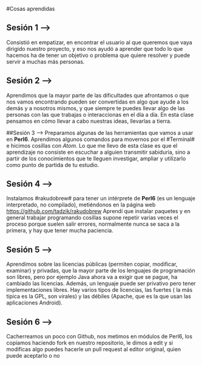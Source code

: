 #Cosas aprendidas

## Sesión 1 -->
Consistió en empatizar, en encontrar el usuario al que queremos que vaya dirigido nuestro proyecto, y eso nos ayudó a aprender que todo lo que hacemos ha de tener un objetivo o problema que quiere resolver y puede servir a muchas más personas.

## Sesión 2 --> 
Aprendimos que la mayor parte de las dificultades que afrontamos o que nos vamos encontrando pueden ser convertidas en algo que ayude a los demás y a nosotros mismos, y que siempre te puedes llevar algo de las personas con las que trabajas o interaccionas en el día a día. En esta clase pensamos en cómo llevar a cabo nuestras ideas, llevarlas a tierra.

##Sesión 3 --> 
Preparamos algunas de las herramientas que vamos a usar en **Perl6**. Aprendimos algunos comandos para movernos por el #Terminal# e hicimos cosillas con *Atom*. Lo que me llevo de esta clase es que el aprendizaje no consiste en escuchar a alguien transmitir sabiduría, sino a partir de los conocimientos que te lleguen investigar, ampliar y utilizarlo como punto de partida de tu estudio.

## Sesión 4 --> 
Instalamos #rakudobrew# para tener un intérprete de **Perl6** (es un lenguaje interpretado, no compilado), metiéndonos en la página web https://github.com/tadzik/rakudobrew Aprendí que instalar paquetes y en general trabajar programando cosillas supone repetir varias veces el proceso porque suelen salir errores, normalmente nunca se saca a la primera, y hay que tener mucha paciencia.

## Sesión 5 --> 
Aprendimos sobre las licencias públicas (permiten copiar, modificar, examinar) y privadas, que la mayor parte de los lenguajes de programación son libres, pero por ejemplo Java ahora va a exigir que se pague, ha cambiado las licencias. Además, un lenguaje puede ser privativo pero tener implementaciones libres. Hay varios tipos de licencias, las fuertes ( la más típica es la GPL, son virales) y las débiles (Apache, que es la que usan las aplicaciones Android). 

## Sesión 6 --> 
Cacherreamos un poco con Github, nos metimos en módulos de Perl6, los copiamos haciendo fork en nuestro repositorio, le dimos a edit y si modificas algo puedes hacerle un pull request al editor original, quien puede aceptarlo o no




















